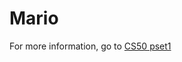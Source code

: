 # Mario

For more information, go to [CS50 pset1](https://cs50.harvard.edu/x/2020/psets/1/mario/more/)